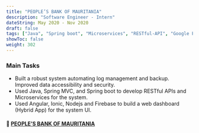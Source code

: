 ```yaml
---
title: "PEOPLE’S BANK OF MAURITANIA"
description: "Software Engineer - Intern"
dateString: May 2020 - Nov 2020
draft: false
tags: ["Java", "Spring boot", "Microservices", "RESTful-API", "Google Firebase", "Angular", "Ionic", "Cordova", "Node.js", "JavaScript", "Typescript", "Bootstrap", "Java Unit Tests", "PostgreSQL", "JWT", "FTP Server", "Git", "SQLite", "Astah UML, MS Project Management"]
showToc: false
weight: 302
--- 
```


### Main Tasks

- Built a robust system automating log management and backup. Improved data accessibility and security.
- Used Java, Spring MVC, and Spring boot to develop RESTful APIs and Microservices for the system.
- Used Angular, Ionic, Nodejs and Firebase to build a web dashboard (Hybrid App) for the system UI.

#### 🔗 [**PEOPLE’S BANK OF MAURITANIA**](https://www.bpm.mr/)